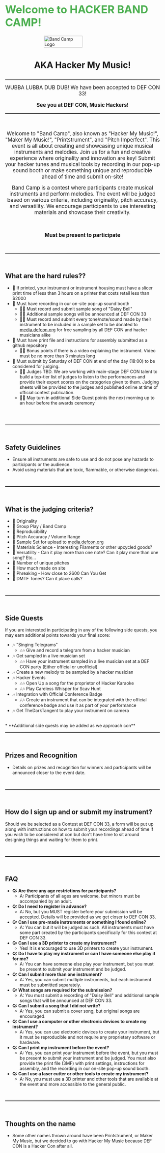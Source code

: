 # 

  <h1 style="display: flex; justify-content: center; align-items: center; font-size: 2.5em; color: #4CAF50;">Welcome to HACKER BAND CAMP! </h1>
<div style="display: flex; justify-content: center; align-items: center;">
  <img src="images/more_pixels.png" alt="Band Camp Logo" width="50%"/>
</div>
  <h3 style="display: flex; justify-content: center; align-items: center; font-size: 2.0em;">AKA Hacker My Music!</h3>
<div style="text-align: center; font-size: 1.2em;">

<hr style="border: 0; height: 2px; background-image: linear-gradient(to right, rgba(0, 0, 0, 0), rgba(0, 0, 0, 1), rgba(0, 0, 0, 0));"/>

WUBBA LUBBA DUB DUB! We have been accepted to DEF CON 33!  </br>

**See you at DEF CON, Music Hackers!**



<hr style="border: 0; height: 2px; background-image: linear-gradient(to right, rgba(0, 0, 0, 0), rgba(0, 0, 0, 1), rgba(0, 0, 0, 0));"/>
</br>

Welcome to "Band Camp", also known as "Hacker My Music!", "Maker My Music!", "Printstrument", and "Pitch Imperfect". This event is all about creating and showcasing unique musical instruments and melodies. Join us for a fun and creative experience where originality and innovation are key! Submit your hacker tunes and musical tools by recording in our pop-up sound booth or make something unique and reproducible ahead of time and submit on-site! 

Band Camp is a contest where participants create musical instruments and perform melodies. The event will be judged based on various criteria, including originality, pitch accuracy, and versatility. We encourage participants to use interesting materials and showcase their creativity.

</br>

**Must be present to participate**
</div>
</br>
<hr style="border: 0; height: 2px; background-image: linear-gradient(to right, rgba(0, 0, 0, 0), rgba(0, 0, 0, 1), rgba(0, 0, 0, 0));"/>
</br>

## What are the hard rules??

- 🎼 If printed, your instrument or instrument housing must have a slicer print time of less than 3 hours on a printer that costs retail less than $2000
- 🎼 Must have recording in our on-site pop-up sound booth
  - 🎼🎼 Must record and submit sample song of "Daisy Bell" 
  - 🎼🎼 Additional sample songs will be announced at DEF CON 33
  - 🎼🎼 Must record and submit every tone/note/sound made by their instrument to be included in a sample set to be donated to [media.defcon.org](media.defcon.org) for free sampling by all DEF CON and hacker musicians alike
- 🎼 Must have print file and instructions for assembly submitted as a github repository
  - 🎼🎼 Bonus points if there is a video explaining the instrument. Video must be no more than 3 minutes long
- 🎼 Must submit by Saturday of DEF CON at end of the day (18:00) to be considered for judging. 
  - 🎼🎼 Judges TBD. We are working with main-stage DEF CON talent to build a top-tier list of judges to listen to the performances and provide their expert scores on the categories given to them. Judging sheets will be provided to the judges and published online at time of official contest publication. 
  - 🎼🎼 May turn in additional Side Quest points the next morning up to an hour before the awards ceremony
</br>
</br>
<hr style="border: 0; height: 2px; background-image: linear-gradient(to right, rgba(0, 0, 0, 0), rgba(0, 0, 0, 1), rgba(0, 0, 0, 0));"/>
</br>

## Safety Guidelines

- Ensure all instruments are safe to use and do not pose any hazards to participants or the audience.
- Avoid using materials that are toxic, flammable, or otherwise dangerous.

</br>
<hr style="border: 0; height: 2px; background-image: linear-gradient(to right, rgba(0, 0, 0, 0), rgba(0, 0, 0, 1), rgba(0, 0, 0, 0));"/>
</br>

## What is the judging criteria?

- 🎵 Originality
- 🎵 Group Play / Band Camp
- 🎵 Reproducibility
- 🎵 Pitch Accuracy / Volume Range
- 🎵 Sample Set for upload to [media.defcon.org](media.defcon.org)
- 🎵 Materials Science - Interesting Filaments or other upcycled goods?
- 🎵 Versatility - Can it play more than one note? Can it play more than one song? Etc...
- 🎵 Number of unique pitches
- 🎵 How much made on site
- 🎵 Phreaking - How close to 2600 Can You Get
- 🎵 DMTF Tones? Can it place calls?

</br>
<hr style="border: 0; height: 2px; background-image: linear-gradient(to right, rgba(0, 0, 0, 2), rgba(0, 0, 0, 10), rgba(0, 0, 0, 2));"/>
</br>

## Side Quests

If you are interested in participating in any of the following side quests, you may earn additional points towards your final score:

- 🎶 "Singing Telegrams"
  - 🎶🎶 Give and record a telegram from a hacker musician
- 🎶 Get sampled in a live musician set
  - 🎶🎶 Have your instrument sampled in a live musician set at a DEF CON party (Either official or unofficial)
- 🎶 Create a new melody to be sampled by a hacker musician
- 🎶 Hacker Events
  - 🎶🎶 Open Up a song for the proprietor of Hacker Karaoke
  - 🎶🎶 Play Careless Whisper for Scav Hunt  
- 🎶 Integration with Official Conference Badge
  - 🎶🎶 Create an instrument that can be integrated with the official conference badge and use it as part of your performance
- 🎶 Get TheDarkTangent to play your instrument on camera
</br>
* **Additional side quests may be added as we approach con**

</br>
<hr style="border: 0; height: 2px; background-image: linear-gradient(to right, rgba(0, 0, 0, 0), rgba(0, 0, 0, 1), rgba(0, 0, 0, 0));"/>
</br>

## Prizes and Recognition

- Details on prizes and recognition for winners and participants will be announced closer to the event date.

</br>
<hr style="border: 0; height: 2px; background-image: linear-gradient(to right, rgba(0, 0, 0, 0), rgba(0, 0, 0, 1), rgba(0, 0, 0, 0));"/>
</br>

## How do I sign up and or submit my instrument?

Should we be selected as a Contest at DEF CON 33, a form will be put up along with instructions on how to submit your recordings ahead of time if you wish to be considered at con but don't have time to sit around designing things and waiting for them to print. 

</br>
<hr style="border: 0; height: 2px; background-image: linear-gradient(to right, rgba(0, 0, 0, 0), rgba(0, 0, 0, 1), rgba(0, 0, 0, 0));"/>
</br>

## FAQ

- **Q: Are there any age restrictions for participants?**
  - A: Participants of all ages are welcome, but minors must be accompanied by an adult.
- **Q: Do I need to register in advance?**
  - A: No, but you MUST register before your submission will be accepted. Details will be provided as we get closer to DEF CON 33.
- **Q: Can I use pre-made instruments or something I found online?**
  - A: You can but it will be judged as such. All instruments must have some part created by the participants specifically for this contest at DEF CON 33. 
- **Q: Can I use a 3D printer to create my instrument?**
  - Yes! It is encouraged to use 3D printers to create your instrument.
- **Q: Do I have to play my instrument or can I have someone else play it for me?**
  - A: You can have someone else play your instrument, but you must be present to submit your instrument and be judged.
- **Q: Can I submit more than one instrument?**
  - A: Yes, you can submit multiple instruments, but each instrument must be submitted separately.
- **Q: What songs are required for the submission?**
  - A: You must submit a recording of "Daisy Bell" and additional sample songs that will be announced at DEF CON 33.
- **Q: Can I submit a song that I did not write?**
  - A: Yes, you can submit a cover song, but original songs are encouraged.
- **Q: Can I use a computer or other electronic devices to create my instrument?**
  - A: Yes, you can use electronic devices to create your instrument, but it must be reproducible and not require any proprietary software or hardware.
- **Q: Can I print my instrument before the event?**
  - A: Yes, you can print your instrument before the event, but you must be present to submit your instrument and be judged. You must also provide the print file (3MF) with print settings, instructions for assembly, and the recording in our on-site pop-up sound booth. 
- **Q: Can I use a laser cutter or other tools to create my instrument?**
  - A: No, you must use a 3D printer and other tools that are available at the event and more accessible to the general public.


</br>
<hr style="border: 0; height: 2px; background-image: linear-gradient(to right, rgba(0, 0, 0, 0), rgba(0, 0, 0, 1), rgba(0, 0, 0, 0));"/>
</br>

## Thoughts on the name
* Some other names thrown around have been Printstrument, or Maker My Music, but we decided to go with Hacker My Music because DEF CON is a Hacker Con after all. 

</br>